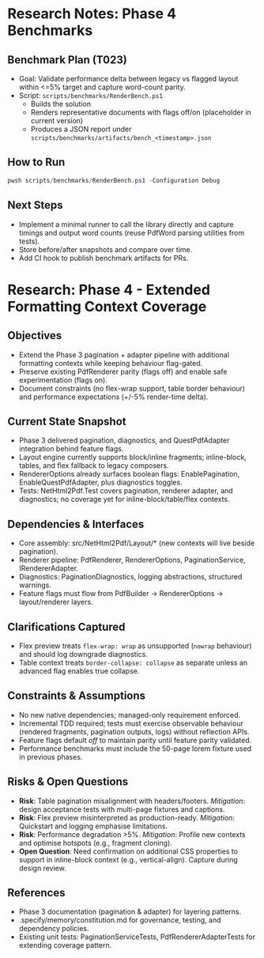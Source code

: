 # Research Notes: Phase 4 Benchmarks

## Benchmark Plan (T023)

- Goal: Validate performance delta between legacy vs flagged layout within <=5% target and capture word-count parity.
- Script: `scripts/benchmarks/RenderBench.ps1`
  - Builds the solution
  - Renders representative documents with flags off/on (placeholder in current version)
  - Produces a JSON report under `scripts/benchmarks/artifacts/bench_<timestamp>.json`

## How to Run

```powershell
pwsh scripts/benchmarks/RenderBench.ps1 -Configuration Debug
```

## Next Steps

- Implement a minimal runner to call the library directly and capture timings and output word counts (reuse PdfWord parsing utilities from tests).
- Store before/after snapshots and compare over time.
- Add CI hook to publish benchmark artifacts for PRs.

# Research: Phase 4 - Extended Formatting Context Coverage

## Objectives
- Extend the Phase 3 pagination + adapter pipeline with additional formatting contexts while keeping behaviour flag-gated.
- Preserve existing PdfRenderer parity (flags off) and enable safe experimentation (flags on).
- Document constraints (no flex-wrap support, table border behaviour) and performance expectations (+/-5% render-time delta).

## Current State Snapshot
- Phase 3 delivered pagination, diagnostics, and QuestPdfAdapter integration behind feature flags.
- Layout engine currently supports block/inline fragments; inline-block, tables, and flex fallback to legacy composers.
- RendererOptions already surfaces boolean flags: EnablePagination, EnableQuestPdfAdapter, plus diagnostics toggles.
- Tests: NetHtml2Pdf.Test covers pagination, renderer adapter, and diagnostics; no coverage yet for inline-block/table/flex contexts.

## Dependencies & Interfaces
- Core assembly: src/NetHtml2Pdf/Layout/* (new contexts will live beside pagination).
- Renderer pipeline: PdfRenderer, RendererOptions, PaginationService, IRendererAdapter.
- Diagnostics: PaginationDiagnostics, logging abstractions, structured warnings.
- Feature flags must flow from PdfBuilder -> RendererOptions -> layout/renderer layers.

## Clarifications Captured
- Flex preview treats `flex-wrap: wrap` as unsupported (`nowrap` behaviour) and should log downgrade diagnostics.
- Table context treats `border-collapse: collapse` as separate unless an advanced flag enables true collapse.

## Constraints & Assumptions
- No new native dependencies; managed-only requirement enforced.
- Incremental TDD required; tests must exercise observable behaviour (rendered fragments, pagination outputs, logs) without reflection APIs.
- Feature flags default *off* to maintain parity until feature parity validated.
- Performance benchmarks must include the 50-page lorem fixture used in previous phases.

## Risks & Open Questions
- **Risk**: Table pagination misalignment with headers/footers. *Mitigation*: design acceptance tests with multi-page fixtures and captions.
- **Risk**: Flex preview misinterpreted as production-ready. *Mitigation*: Quickstart and logging emphasise limitations.
- **Risk**: Performance degradation >5%. *Mitigation*: Profile new contexts and optimise hotspots (e.g., fragment cloning).
- **Open Question**: Need confirmation on additional CSS properties to support in inline-block context (e.g., vertical-align). Capture during design review.

## References
- Phase 3 documentation (pagination & adapter) for layering patterns.
- .specify/memory/constitution.md for governance, testing, and dependency policies.
- Existing unit tests: PaginationServiceTests, PdfRendererAdapterTests for extending coverage pattern.


